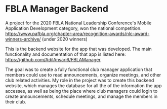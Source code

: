 # FBLA Manager Backend
A project for the 2020 FBLA National Leadership Conference's Mobile Application Development category, won the national competition.
https://www.pafbla.org/chapter-area/recognition-awards/nlc-award-winners-archive/ (under 2020 winners)

This is the backend website for the app that was developed. The main functionality and documentation of that app is listed here: https://github.com/AdilAnsari6/FBLAManager

The goal was to create a fully functional club manager application that members could use to read announcements, organize meetings, and other club related activities. My role in the project was to create this backend website, which manages the database for all the of the information the app accesses, as well as being the place where club managers could login to create announcements, schedule meetings, and manage the members in their club.
